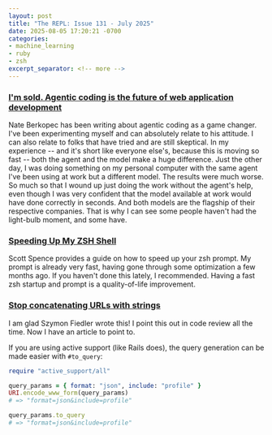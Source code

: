 ```yaml
---
layout: post
title: "The REPL: Issue 131 - July 2025"
date: 2025-08-05 17:20:21 -0700
categories:
- machine_learning
- ruby
- zsh
excerpt_separator: <!-- more -->
---
```


### [I'm sold. Agentic coding is the future of web application development][sold]

Nate Berkopec has been writing about agentic coding as a game changer. I've been experimenting myself and can absolutely relate to his attitude. I can also relate to folks that have tried and are still skeptical. In my experience -- and it's short like everyone else's, because this is moving so fast -- both the agent and the model make a huge difference. Just the other day, I was doing something on my personal computer with the same agent I've been using at work but a different model. The results were much worse. So much so that I wound up just doing the work without the agent's help, even though I was very confident that the model available at work would have done correctly in seconds. And both models are the flagship of their respective companies. That is why I can see some people haven't had the light-bulb moment, and some have.

### [Speeding Up My ZSH Shell][zsh]

Scott Spence provides a guide on how to speed up your zsh prompt. My prompt is already very fast, having gone through some optimization a few months ago. If you haven't done this lately, I recommended. Having a fast zsh startup and prompt is a quality-of-life improvement.

### [Stop concatenating URLs with strings][urls]

I am glad Szymon Fiedler wrote this! I point this out in code review all the time. Now I have an article to point to.

If you are using active support (like Rails does), the query generation can be made easier with `#to_query`:

```ruby
require "active_support/all"

query_params = { format: "json", include: "profile" }
URI.encode_www_form(query_params)
# => "format=json&include=profile"

query_params.to_query
# => "format=json&include=profile"
```

[sold]: https://bsky.app/profile/nateberkopec.bsky.social/post/3ltzswz5eob2x
[zsh]: https://scottspence.com/posts/speeding-up-my-zsh-shell
[urls]: https://blog.arkency.com/stop-concatenating-urls-with-strings/

